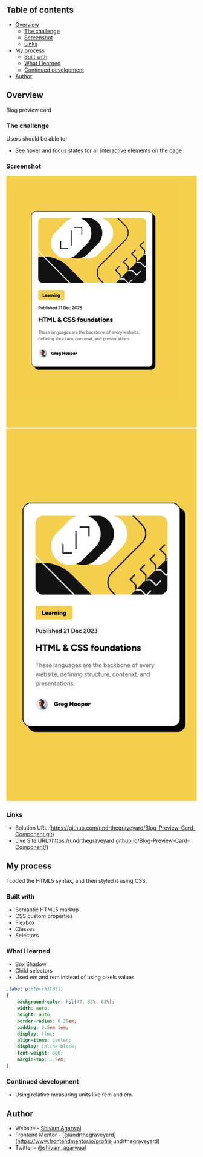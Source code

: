 
## Table of contents

- [Overview](#overview)
  - [The challenge](#the-challenge)
  - [Screenshot](#screenshot)
  - [Links](#links)
- [My process](#my-process)
  - [Built with](#built-with)
  - [What I learned](#what-i-learned)
  - [Continued development](#continued-development)
- [Author](#author)

## Overview

Blog preview card 

### The challenge

Users should be able to:

- See hover and focus states for all interactive elements on the page

### Screenshot

![](./design/Final%20Design%20Desktop%20Preview.png)
![](./design/Final%20Design%20Mobile%20Preview.png)

### Links

- Solution URL:(https://github.com/undrthegraveyard/Blog-Preview-Card-Component.git)
- Live Site URL:(https://undrthegraveyard.github.io/Blog-Preview-Card-Component/)

## My process

I coded the HTML5 syntax, and then styled it using CSS.

### Built with

- Semantic HTML5 markup
- CSS custom properties
- Flexbox
- Classes
- Selectors

### What I learned

- Box Shadow
- Child selectors
- Used em and rem instead of using pixels values

```css
.label p:nth-child(1)
{
    background-color: hsl(47, 88%, 63%);
    width: auto;
    height: auto;
    border-radius: 0.25em;
    padding: 0.5em 1em;
    display: flex;
    align-items: center; 
    display: inline-block;
    font-weight: 800;
    margin-top: 1.5em;
}
```

### Continued development

- Using relative measuring units like rem and em.

## Author

- Website - [Shivam Agarwal](https://www.shivamagarwal.au)
- Frontend Mentor - [@undrthegraveyard](https://www.frontendmentor.io/profile undrthegraveyard)
- Twitter - [@shivam_agarwaal](https://twitter.com/shivam_agarwaal)